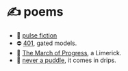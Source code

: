# ✍ poems

* 🤖 [pulse fiction](../thoughts/lens/words) 
* ⛔ [401](401), gated models.
* 📃 [The March of Progress](the-march-of-progress), a Limerick.
* 📃 [never a puddle](never-a-puddle), it comes in drips.
